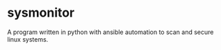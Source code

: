 # sysmonitor

A program written in python with ansible automation to scan and secure linux systems.
